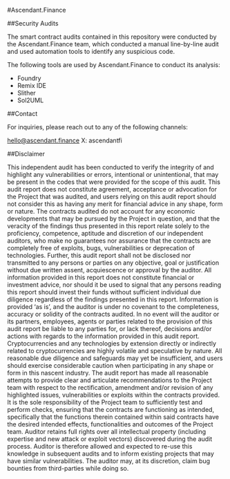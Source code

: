 #Ascendant.Finance

##Security Audits

The smart contract audits contained in this repository were conducted by the Ascendant.Finance team, which conducted a manual line-by-line audit and used automation tools to identify any suspicious code. 

The following tools are used by Ascendant.Finance to conduct its analysis:

- Foundry
- Remix IDE
- Slither
- Sol2UML



##Contact

For inquiries, please reach out to any of the following channels:

hello@ascendant.finance
X: ascendantfi


##Disclaimer

This independent audit has been conducted to verify the integrity of and highlight any vulnerabilities or errors, intentional or unintentional, that may be present in the codes that were provided for the scope of this audit. This audit report does not constitute agreement, acceptance or advocation for the Project that was audited, and users relying on this audit report should not consider this as having any merit for financial advice in any shape, form or nature. The contracts audited do not account for any economic developments that may be pursued by the Project in question, and that the veracity of the findings thus presented in this report relate solely to the proficiency, competence, aptitude and discretion of our independent auditors, who make no guarantees nor assurance that the contracts are completely free of exploits, bugs, vulnerabilities or deprecation of technologies. Further, this audit report shall not be disclosed nor transmitted to any persons or parties on any objective, goal or justification without due written assent, acquiescence or approval by the auditor.
All information provided in this report does not constitute financial or investment advice, nor should it be used to signal that any persons reading this report should invest their funds without sufficient individual due diligence regardless of the findings presented in this report. Information is provided ‘as is’, and the auditor is under no covenant to the completeness, accuracy or solidity of the contracts audited. In no event will the auditor or its partners, employees, agents or parties related to the provision of this audit report be liable to any parties for, or lack thereof, decisions and/or actions with regards to the information provided in this audit report.
Cryptocurrencies and any technologies by extension directly or indirectly related to cryptocurrencies are highly volatile and speculative by nature. All reasonable due diligence and safeguards may yet be insufficient, and users should exercise considerable caution when participating in any shape or form in this nascent industry.
The audit report has made all reasonable attempts to provide clear and articulate recommendations to the Project team with respect to the rectification, amendment and/or revision of any highlighted issues, vulnerabilities or exploits within the contracts provided. It is the sole responsibility of the Project team to sufficiently test and perform checks, ensuring that the contracts are functioning as intended, specifically that the functions therein contained within said contracts have the desired intended effects, functionalities and outcomes of the Project team.
Auditor retains full rights over all intellectual property (including expertise and new attack or exploit vectors) discovered during the audit process. Auditor is therefore allowed and expected to re-use this knowledge in subsequent audits and to inform existing projects that may have similar vulnerabilities. The auditor may, at its discretion, claim bug bounties from third-parties while doing so.
